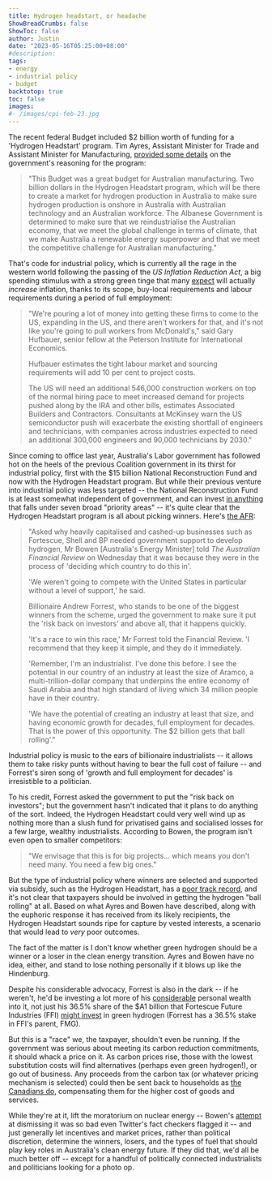```yaml
---
title: Hydrogen headstart, or headache
ShowBreadCrumbs: false
ShowToc: false
author: Justin
date: "2023-05-16T05:25:00+08:00"
#description: 
tags:
- energy
- industrial policy
- budget
backtotop: true
toc: false
images:
#- /images/cpi-feb-23.jpg
---
```


The recent federal Budget included $2 billion worth of funding for a 'Hydrogen Headstart' program. Tim Ayres, Assistant Minister for Trade and Assistant Minister for Manufacturing, [provided some details](https://www.minister.industry.gov.au/ministers/ayres/transcripts/doorstop-interview-hysata-facility-port-kembla) on the government's reasoning for the program:

> "This Budget was a great budget for Australian manufacturing. Two billion dollars in the Hydrogen Headstart program, which will be there to create a market for hydrogen production in Australia to make sure hydrogen production is onshore in Australia with Australian technology and an Australian workforce. The Albanese Government is determined to make sure that we reindustrialise the Australian economy, that we meet the global challenge in terms of climate, that we make Australia a renewable energy superpower and that we meet the competitive challenge for Australian manufacturing."

That's code for industrial policy, which is currently all the rage in the western world following the passing of the *US Inflation Reduction Act*, a big spending stimulus with a strong green tinge that many [expect](https://www.ft.com/content/3f8cdb59-587b-4809-80a9-1f950d0f5bce) will actually *increase* inflation, thanks to its scope, buy-local requirements and labour requirements during a period of full employment:

> "We're pouring a lot of money into getting these firms to come to the US, expanding in the US, and there aren't workers for that, and it's not like you're going to pull workers from McDonald's," said Gary Hufbauer, senior fellow at the Peterson Institute for International Economics.
> 
> Hufbauer estimates the tight labour market and sourcing requirements will add 10 per cent to project costs.
> 
> The US will need an additional 546,000 construction workers on top of the normal hiring pace to meet increased demand for projects pushed along by the IRA and other bills, estimates Associated Builders and Contractors. Consultants at McKinsey warn the US semiconductor push will exacerbate the existing shortfall of engineers and technicians, with companies across industries expected to need an additional 300,000 engineers and 90,000 technicians by 2030."

Since coming to office last year, Australia's Labor government has followed hot on the heels of the previous Coalition government in its thirst for industrial policy, first with the $15 billion National Reconstruction Fund and now with the Hydrogen Headstart program. But while their previous venture into industrial policy was less targeted -- the National Reconstruction Fund is at least somewhat independent of government, and can invest [in anything](https://www.industry.gov.au/news/national-reconstruction-fund-diversifying-and-transforming-australias-industry-and-economy) that falls under seven broad "priority areas" -- it's quite clear that the Hydrogen Headstart program is all about picking winners. Here's [the AFR](https://www.afr.com/politics/federal/bowen-rules-out-blue-hydrogen-from-2b-production-payment-plan-20230510-p5d7aq):

> "Asked why heavily capitalised and cashed-up businesses such as Fortescue, Shell and BP needed government support to develop hydrogen, Mr Bowen [Australia's Energy Minister] told *The Australian Financial Review* on Wednesday that it was because they were in the process of 'deciding which country to do this in'.
> 
> 'We weren't going to compete with the United States in particular without a level of support,' he said.
> 
> Billionaire Andrew Forrest, who stands to be one of the biggest winners from the scheme, urged the government to make sure it put the 'risk back on investors' and above all, that it happens quickly.
> 
> 'It's a race to win this race,' Mr Forrest told the Financial Review. 'I recommend that they keep it simple, and they do it immediately.
> 
> 'Remember, I'm an industrialist. I've done this before. I see the potential in our country of an industry at least the size of Aramco, a multi-trillion-dollar company that underpins the entire economy of Saudi Arabia and that high standard of living which 34 million people have in their country.
> 
> 'We have the potential of creating an industry at least that size, and having economic growth for decades, full employment for decades. That is the power of this opportunity. The $2 billion gets that ball rolling'."

Industrial policy is music to the ears of billionaire industrialists -- it allows them to take risky punts without having to bear the full cost of failure -- and Forrest's siren song of 'growth and full employment for decades' is irresistible to a politician. 

To his credit, Forrest asked the government to put the "risk back on investors"; but the government hasn't indicated that it plans to do anything of the sort. Indeed, the Hydrogen Headstart could very well wind up as nothing more than a slush fund for privatised gains and socialised losses for a few large, wealthy industrialists. According to Bowen, the program isn't even open to smaller competitors:

> "We envisage that this is for big projects... which means you don't need many. You need a few big ones."

But the type of industrial policy where winners are selected and supported via subsidy, such as the Hydrogen Headstart, has a [poor track record](https://www.piie.com/research/piie-charts/us-industrial-policy-has-worked-best-when-used-fund-research-and-development), and it's not clear that taxpayers should be involved in getting the hydrogen "ball rolling" at all. Based on what Ayres and Bowen have described, along with the euphoric response it has received from its likely recipients, the Hydrogen Headstart sounds ripe for capture by vested interests, a scenario that would lead to *very* poor outcomes. 

The fact of the matter is I don't know whether green hydrogen should be a winner or a loser in the clean energy transition. Ayres and Bowen have no idea, either, and stand to lose nothing personally if it blows up like the Hindenburg. 

Despite his considerable advocacy, Forrest is also in the dark -- if he weren't, he'd be investing a lot more of his [considerable](https://www.bloomberg.com/billionaires/profiles/andrew-j-forrest/) personal wealth into it, not just his 36.5% share of the $A1 billion that Fortescue Future Industries (FFI) [might invest](https://www.hydrogeninsight.com/production/andrew-forrest-s-fortescue-future-industries-primed-to-spend-1bn-on-green-hydrogen-projects/2-1-1404709) in green hydrogen (Forrest has a 36.5% stake in FFI's parent, FMG).

But this is a "race" we, the taxpayer, shouldn't even be running. If the government was serious about meeting its carbon reduction commitments, it should whack a price on it. As carbon prices rise, those with the lowest substitution costs will find alternatives (perhaps even green hydrogen!), or go out of business. Any proceeds from the carbon tax (or whatever pricing mechanism is selected) could then be sent back to households as [the Canadians do](https://www.canada.ca/en/revenue-agency/services/child-family-benefits/cai-payment.html), compensating them for the higher cost of goods and services. 

While they're at it, lift the moratorium on nuclear energy -- Bowen's [attempt](https://twitter.com/Bowenchris/status/1657194732404248577) at dismissing it was so bad even Twitter's fact checkers flagged it -- and just generally let incentives and market prices, rather than political discretion, determine the winners, losers, and the types of fuel that should play key roles in Australia's clean energy future. If they did that, we'd all be much better off -- except for a handful of politically connected industrialists and politicians looking for a photo op.